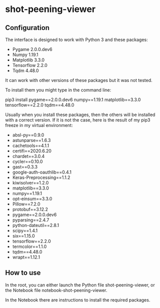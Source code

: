 # shot-peening-viewer

## Configuration

The interface is designed to work with Python 3 and these packages:
- Pygame 2.0.0.dev6
- Numpy 1.19.1
- Matplotlib 3.3.0
- Tensorflow 2.2.0
- Tqdm 4.48.0

It can work with other versions of these packages but it was not tested.

To install them you might type in the command line:

pip3 install pygame==2.0.0.dev6 numpy==1.19.1 matplotlib==3.3.0 tensorflow==2.2.0 tqdm==4.48.0

Usually when you install these packages, then the others will be installed with a correct version.
If it is not the case, here is the result of my pip3 freeze in my virtual environment:

- absl-py==0.9.0
- astunparse==1.6.3
- cachetools==4.1.1
- certifi==2020.6.20
- chardet==3.0.4
- cycler==0.10.0
- gast==0.3.3
- google-auth-oauthlib==0.4.1
- Keras-Preprocessing==1.1.2
- kiwisolver==1.2.0
- matplotlib==3.3.0
- numpy==1.19.1
- opt-einsum==3.3.0
- Pillow==7.2.0
- protobuf==3.12.2
- pygame==2.0.0.dev6
- pyparsing==2.4.7
- python-dateutil==2.8.1
- scipy==1.4.1
- six==1.15.0
- tensorflow==2.2.0
- termcolor==1.1.0
- tqdm==4.48.0
- wrapt==1.12.1

## How to use

In the root, you can either launch the Python file shot-peening-viewer, or the Notebook file notebook-shot-peening-viewer.

In the Notebook there are instructions to install the required packages.
